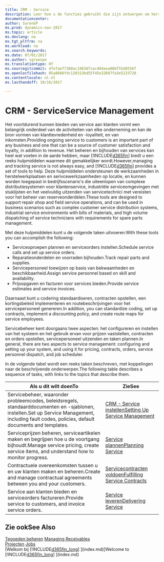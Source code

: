 ```yaml
---
title: CRM - Service
description: Leer hoe u de functies gebruikt die zijn ontworpen om herstelwerkplaats- en serivcewerkzaamheden te ondersteunen.
documentationcenter: 
author: SorenGP
ms.prod: dynamics-nav-2017
ms.topic: article
ms.devlang: na
ms.tgt_pltfrm: na
ms.workload: na
ms.search.keywords: 
ms.date: 07/01/2017
ms.author: sgroespe
ms.translationtype: HT
ms.sourcegitcommit: 4fefaef7380ac10836fcac404eea006f55d8556f
ms.openlocfilehash: 05a8666fdc120313bd55f45e32607fa3e5233728
ms.contentlocale: nl-nl
ms.lasthandoff: 10/16/2017

---
```

# <a name="service-management"></a><span data-ttu-id="0b212-103">CRM - Service</span><span class="sxs-lookup"><span data-stu-id="0b212-103">Service Management</span></span>
<span data-ttu-id="0b212-104">Het voortdurend kunnen bieden van service aan klanten vormt een belangrijk onderdeel van de activiteiten van elke onderneming en kan de bron vormen van klanttevredenheid en -loyaliteit, en van inkomsten.</span><span class="sxs-lookup"><span data-stu-id="0b212-104">Providing ongoing service to customers is an important part of any business and one that can be a source of customer satisfaction and loyalty, in addition to revenue.</span></span> <span data-ttu-id="0b212-105">Het beheren en bijhouden van services kan heel wat voeten in de aarde hebben, maar [!INCLUDE[d365fin](includes/d365fin_md.md)] biedt u een reeks hulpmiddelen waarmee dit gemakkelijker wordt.</span><span class="sxs-lookup"><span data-stu-id="0b212-105">However,managing and tracking service is not always easy, and [!INCLUDE[d365fin](includes/d365fin_md.md)] provides a set of tools to help.</span></span> <span data-ttu-id="0b212-106">Deze hulpmiddelen ondersteunen de werkzaamheden in herstelwerkplaatsen en serivcewerkzaamheden op locatie, en kunnen worden toegepast in bedrijfsscenario's die uiteenlopen van complexe distributiesystemen voor klantenservice, industriële serviceomgevingen met stuklijsten en het veelvuldig uitzenden van servicetechnici met vereisten voor het beheer van reserveonderdelen.</span><span class="sxs-lookup"><span data-stu-id="0b212-106">These tools are designed to support repair shop and field service operations, and can be used in business scenarios such as complex customer service distribution systems, industrial service environments with bills of materials, and high volume dispatching of service technicians with requirements for spare parts management.</span></span>  

 <span data-ttu-id="0b212-107">Met deze hulpmiddelen kunt u de volgende taken uitvoeren:</span><span class="sxs-lookup"><span data-stu-id="0b212-107">With these tools you can accomplish the following:</span></span>  

* <span data-ttu-id="0b212-108">Serviceoproepen plannen en serviceorders instellen.</span><span class="sxs-lookup"><span data-stu-id="0b212-108">Schedule service calls and set up service orders.</span></span>  
* <span data-ttu-id="0b212-109">Reparatieonderdelen en voorraden bijhouden.</span><span class="sxs-lookup"><span data-stu-id="0b212-109">Track repair parts and supplies.</span></span>  
* <span data-ttu-id="0b212-110">Servicepersoneel toewijzen op basis van bekwaamheden en beschikbaarheid.</span><span class="sxs-lookup"><span data-stu-id="0b212-110">Assign service personnel based on skill and availability.</span></span>  
* <span data-ttu-id="0b212-111">Prijsopgaven en facturen voor services bieden.</span><span class="sxs-lookup"><span data-stu-id="0b212-111">Provide service estimates and service invoices.</span></span>  

<span data-ttu-id="0b212-112">Daarnaast kunt u codering standaardiseren, contracten opstellen, een kortingsbeleid implementeren en routebeschrijvingen voor het servicepersoneel genereren.</span><span class="sxs-lookup"><span data-stu-id="0b212-112">In addition, you can standardize coding, set up contracts, implement a discounting policy, and create route maps for service employees.</span></span>  

<span data-ttu-id="0b212-113">Servicebeheer kent doorgaans twee aspecten: het configureren en instellen van het systeem en het gebruik ervan voor prijzen vaststellen, contracten en orders opstellen, servicepersoneel uitzenden en taken plannen.</span><span class="sxs-lookup"><span data-stu-id="0b212-113">In general, there are two aspects to service management: configuring and setting up your system, and using it for pricing, contracts, orders, service personnel dispatch, and job scheduler.</span></span>  

<span data-ttu-id="0b212-114">In de volgende tabel wordt een reeks taken beschreven, met koppelingen naar de beschrijvende onderwerpen.</span><span class="sxs-lookup"><span data-stu-id="0b212-114">The following table describes a sequence of tasks, with links to the topics that describe them.</span></span>   

|<span data-ttu-id="0b212-115">**Als u dit wilt doen**</span><span class="sxs-lookup"><span data-stu-id="0b212-115">**To**</span></span>|<span data-ttu-id="0b212-116">**Zie**</span><span class="sxs-lookup"><span data-stu-id="0b212-116">**See**</span></span>|  
|------------|-------------|  
|<span data-ttu-id="0b212-117">Servicebeheer, waaronder probleemcodes, beleidsregels, standaarddocumenten en -sjablonen, instellen.</span><span class="sxs-lookup"><span data-stu-id="0b212-117">Set up Service Management, including fault codes, policies, default documents and templates.</span></span>|[<span data-ttu-id="0b212-118">CRM - Service instellen</span><span class="sxs-lookup"><span data-stu-id="0b212-118">Setting Up Service Management</span></span>](service-setup-service.md)|  
|<span data-ttu-id="0b212-119">Serviceprijzen beheren, serviceartikelen maken en begrijpen hoe u de voortgang bijhoudt.</span><span class="sxs-lookup"><span data-stu-id="0b212-119">Manage service pricing, create service items, and understand how to monitor progress.</span></span>|[<span data-ttu-id="0b212-120">Service plannen</span><span class="sxs-lookup"><span data-stu-id="0b212-120">Planning Service</span></span>](service-plan-service.md)|  
|<span data-ttu-id="0b212-121">Contractuele overeenkomsten tussen u en uw klanten maken en beheren.</span><span class="sxs-lookup"><span data-stu-id="0b212-121">Create and manage contractual agreements between you and your customers.</span></span>|[<span data-ttu-id="0b212-122">Servicecontracten voldoen</span><span class="sxs-lookup"><span data-stu-id="0b212-122">Fulfilling Service Contracts</span></span>](service-fulfill-service-contracts.md)|  
|<span data-ttu-id="0b212-123">Service aan klanten bieden en serviceorders factureren.</span><span class="sxs-lookup"><span data-stu-id="0b212-123">Provide service to customers, and invoice service orders.</span></span>|[<span data-ttu-id="0b212-124">Service leveren</span><span class="sxs-lookup"><span data-stu-id="0b212-124">Delivering Service</span></span>](service-deliver-service.md)|  

## <a name="see-also"></a><span data-ttu-id="0b212-125">Zie ook</span><span class="sxs-lookup"><span data-stu-id="0b212-125">See Also</span></span>  
<span data-ttu-id="0b212-126">[Tegoeden beheren](receivables-manage-receivables.md) </span><span class="sxs-lookup"><span data-stu-id="0b212-126">[Managing Receivables](receivables-manage-receivables.md) </span></span>  
<span data-ttu-id="0b212-127">[Projecten](projects-how-create-jobs.md) </span><span class="sxs-lookup"><span data-stu-id="0b212-127">[Jobs](projects-how-create-jobs.md) </span></span>  
<span data-ttu-id="0b212-128">[Welkom bij [!INCLUDE[d365fin_long](includes/d365fin_long_md.md)] ](index.md)</span><span class="sxs-lookup"><span data-stu-id="0b212-128">[Welcome to [!INCLUDE[d365fin_long](includes/d365fin_long_md.md)] ](index.md)</span></span>

